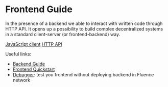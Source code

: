 # Frontend Guide

In the presence of a backend we able to interact with written code through HTTP API. It opens up a possibility to build complex decentralized systems in a standard client-server (or frontend-backend) way.

[JavaScript client](javascript.md)
[HTTP API](../http.md)

Useful links:
- [Backend Guide](../backend/index.md) 
- [Frontend Quickstart](../quickstart/web.md)
- [Debugger](../debugging.md): test you frontend without deploying backend in Fluence network 
